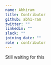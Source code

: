 ```yaml
---
name: Abhiram
title: Contributor
github: abh1-ram
twitter: ""
linkedin: ""
slack: ""
joining_date: ""
role : contributor
---
```


Still waiting for this
